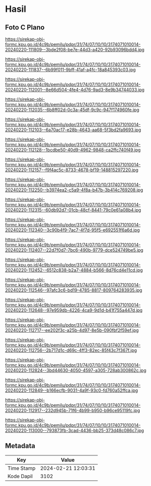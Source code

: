 # Hasil

## Foto C Plano

https://sirekap-obj-formc.kpu.go.id/4c9b/pemilu/pdpr/31/74/07/10/10/3174071010014-20240220-111809--3bde2f08-be7e-44d3-a420-92b93096bdd4.jpg

https://sirekap-obj-formc.kpu.go.id/4c9b/pemilu/pdpr/31/74/07/10/10/3174071010014-20240220-111837--6b99f011-9bff-41af-a4fc-18a845393c03.jpg

https://sirekap-obj-formc.kpu.go.id/4c9b/pemilu/pdpr/31/74/07/10/10/3174071010014-20240220-112001--8e66d504-4fe4-4d76-9ad3-8e9b34744033.jpg

https://sirekap-obj-formc.kpu.go.id/4c9b/pemilu/pdpr/31/74/07/10/10/3174071010014-20240220-112035--6b8ff02d-0c3a-45df-9c9c-947f174960fe.jpg

https://sirekap-obj-formc.kpu.go.id/4c9b/pemilu/pdpr/31/74/07/10/10/3174071010014-20240220-112103--6a70ac17-e28b-4643-aa68-5f3bd2fa9693.jpg

https://sirekap-obj-formc.kpu.go.id/4c9b/pemilu/pdpr/31/74/07/10/10/3174071010014-20240220-112128--1bcdbe50-40d9-4962-9848-ca2ffc740f49.jpg

https://sirekap-obj-formc.kpu.go.id/4c9b/pemilu/pdpr/31/74/07/10/10/3174071010014-20240220-112157--f9f4ac5c-8733-4678-bf19-148815297220.jpg

https://sirekap-obj-formc.kpu.go.id/4c9b/pemilu/pdpr/31/74/07/10/10/3174071010014-20240220-112250--b3974ea2-c5a9-4f8a-b47b-3b414c769208.jpg

https://sirekap-obj-formc.kpu.go.id/4c9b/pemilu/pdpr/31/74/07/10/10/3174071010014-20240220-112315--60db92d7-01cb-48cf-8441-79c0e61a08b4.jpg

https://sirekap-obj-formc.kpu.go.id/4c9b/pemilu/pdpr/31/74/07/10/10/3174071010014-20240220-112340--3c90b4f9-7ac7-4f7d-95f5-e692551f6a6d.jpg

https://sirekap-obj-formc.kpu.go.id/4c9b/pemilu/pdpr/31/74/07/10/10/3174071010014-20240220-112407--22d7f0d7-7bc6-490b-9779-dce524749be5.jpg

https://sirekap-obj-formc.kpu.go.id/4c9b/pemilu/pdpr/31/74/07/10/10/3174071010014-20240220-112452--6512c838-b2a7-4884-b566-8d76cd4e11cd.jpg

https://sirekap-obj-formc.kpu.go.id/4c9b/pemilu/pdpr/31/74/07/10/10/3174071010014-20240220-112546--97afc3c6-bd19-4785-8817-809764283935.jpg

https://sirekap-obj-formc.kpu.go.id/4c9b/pemilu/pdpr/31/74/07/10/10/3174071010014-20240220-112648--97e959db-4226-4ca9-9d1d-b41f755a447d.jpg

https://sirekap-obj-formc.kpu.go.id/4c9b/pemilu/pdpr/31/74/07/10/10/3174071010014-20240220-112717--ee202f3c-a25b-4d97-8e5b-090fbf2f59ef.jpg

https://sirekap-obj-formc.kpu.go.id/4c9b/pemilu/pdpr/31/74/07/10/10/3174071010014-20240220-112756--2b717d1c-d69c-4ff3-82ec-85f43c7f367f.jpg

https://sirekap-obj-formc.kpu.go.id/4c9b/pemilu/pdpr/31/74/07/10/10/3174071010014-20240220-112824--3bd44630-4050-4597-a305-728ab300862c.jpg

https://sirekap-obj-formc.kpu.go.id/4c9b/pemilu/pdpr/31/74/07/10/10/3174071010014-20240220-112849--b166ecfb-9031-4a9f-93c0-fd760a52ffca.jpg

https://sirekap-obj-formc.kpu.go.id/4c9b/pemilu/pdpr/31/74/07/10/10/3174071010014-20240220-112917--232d945b-71f6-4b99-b950-b96ce95119fc.jpg

https://sirekap-obj-formc.kpu.go.id/4c9b/pemilu/pdpr/31/74/07/10/10/3174071010014-20240220-113000--793873fb-3cad-4436-bb25-373d48c086c7.jpg


## Metadata

| Key        | Value               |
| ---------- | ------------------- |
| Time Stamp | 2024-02-21 12:03:31 |
| Kode Dapil | 3102                |




